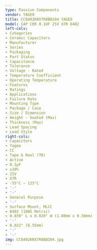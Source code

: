 ```yaml
---
type: Passive Components
vendor: YAGEO
title: CC0402KRX7R8BB104 YAGEO
model: CAP CER 0.1UF 25V X7R 0402
left-cols:
- Categories
- Ceramic Capacitors
- Manufacturer
- Series
- Packaging 
- Part Status
- Capacitance
- Tolerance
- Voltage - Rated
- Temperature Coefficient
- Operating Temperature
- Features
- Ratings
- Applications
- Failure Rate
- Mounting Type
- Package / Case
- Size / Dimension
- Height - Seated (Max)
- Thickness (Max)
- Lead Spacing
- Lead Style
right-cols:
- Capacitors
- Yageo
- CC
- Tape & Reel (TR) 
- Active
- 0.1µF
- ±10%
- 25V
- X7R
- -55°C ~ 125°C
- '-'
- '-'
- General Purpose
- '-'
- Surface Mount, MLCC
- 0402 (1005 Metric)
- 0.039" L x 0.020" W (1.00mm x 0.50mm)
- '-'
- 0.022" (0.55mm)
- '-'
- '-'
img: CC0402KRX7R8BB104.jpg
---
```

